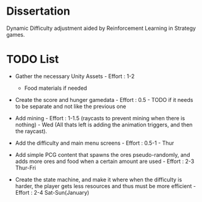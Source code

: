 # Dissertation

Dynamic Difficulty adjustment aided by Reinforcement Learning in Strategy games.

# TODO List

- Gather the necessary Unity Assets - Effort : 1-2
  - Food materials if needed

- Create the score and hunger gamedata - Effort : 0.5 - TODO if it needs to be separate and not like the previous one

- Add mining - Effort : 1-1.5 (raycasts to prevent mining when there is nothing) - Wed (All thats left is adding the animation triggers, and then the raycast).

- Add the difficulty and main menu screens - Effort : 0.5-1 - Thur

- Add simple PCG content that spawns the ores pseudo-randomly, and adds more ores and food when a certain amount are used - Effort : 2-3 Thur-Fri

- Create the state machine, and make it where when the difficulty is harder, the player gets less resources and thus must be more efficient - Effort : 2-4 Sat-Sun(January)
